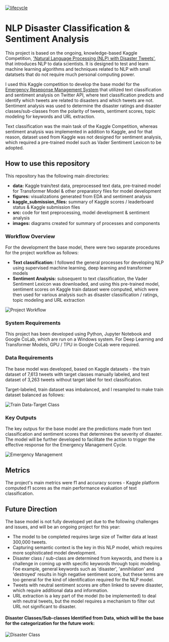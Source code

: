 [![lifecycle](https://img.shields.io/badge/lifecycle-experimental-orange.svg)](https://www.tidyverse.org/lifecycle/#experimental)

# NLP Disaster Classification & Sentiment Analysis

This project is based on the ongoing, knowledge-based Kaggle Competition, ['Natural Language Processing (NLP) with Disaster Tweets'](https://www.kaggle.com/competitions/nlp-getting-started/overview/description), that introduces NLP to data scientists. It is designed to test and learn machine learning algorithms and techniques related to NLP with small datatsets that do not require much personal computing power.

I used this Kaggle competition to develop the base model for the [Emergency Reseponse Management System](https://www.publicsafety.gc.ca/cnt/mrgnc-mngmnt/index-en.aspx) that utilized text classification and sentiment analysis on Twitter API, where text classification predicts and identify which tweets are related to disasters and which tweets are not. Sentiment analysis was used to determine the disaster ratings and disaster classes/sub-classes from the polarity of tweets, sentiment scores, topic modeling for keywords and URL extraction.

Text classification was the main task of the Kaggle Competition, whereas sentiment analysis was implemented in addition to Kaggle, and for that reason, dataset used from Kaggle was not designed for sentiment analysis, which required a pre-trained model such as Vader Sentiment Lexicon to be adopted.

## How to use this repository

This repository has the following main directories:

* __data:__ Kaggle train/test data, preprocessed text data, pre-trained model for Transformer Model & other preparatory files for model development
* __figures:__ visualizations generated from EDA and sentiment analysis
* __kaggle_submission_files:__ summary of Kaggle scores / leaderboard status & Kaggle submission files
* __src:__ code for text preprocessing, model development & sentiment analysis
* __images:__ diagrams created for summary of processes and components

### Workflow Overview

For the development the base model, there were two separate procedures for the project workflow as follows:
* __Text classification:__ I followed the general processes for developing NLP using supervised machine learning, deep learning and transformer models
* __Sentiment Analysis:__ subsequent to text classification, the Vader Sentiment Lexicon was downloaded, and using this pre-trained model, sentiment scores on Kaggle train dataset were computed, which were then used for various analysis such as disaster classification / ratings, topic modeling and URL extraction

![Project Workflow](https://github.com/Nicole-Hong/NLP_DisasterClassification_Sentiment_Analysis/blob/main/images/image_workflow.JPG)


### System Requirements

This project has been developed using Python, Jupyter Notebook and Google CoLab, which are run on a Windows system. For Deep Learning and Transformer Models, GPU / TPU in Google CoLab were required.

### Data Requirements

The base model was developed, based on Kaggle datasets - the train dataset of 7,613 tweets with target classes manually labeled, and test dataset of 3,263 tweets without target label for text classification.

Target-labeled, train dataset was imbalanced, and I resampled to make train dataset balanced as follows:

![Train Data-Target Class](https://github.com/Nicole-Hong/NLP_DisasterClassification_Sentiment_Analysis/blob/main/images/image_target_class.JPG)


### Key Outputs

The key outpus for the base model are the predictions made from text classification and sentiment scores that determines the severity of disaster. The model will be further developed to facilitate the action to trigger the effective response for the Emergency Management Cycle.

![Emergency Management](https://github.com/Nicole-Hong/NLP_DisasterClassification_Sentiment_Analysis/blob/main/images/image_emergencymgmtsys.JPG)

## Metrics

The project's main metrics were f1 and accuracy scores - Kaggle platform computed f1 scores as the main performance evaluation of text classification.

## Future Direction

The base model is not fully developed yet due to the following challenges and issues, and will be an ongoing project for this year:

* The model to be completed requires large size of Twitter data at least 300,000 tweets.
* Capturing semantic context is the key in this NLP model, which requires more sophisticated model development.
* Disaster class / sub-class are determined from keywords, and there is a challenge in coming up with specific keywords through topic modeling. Foe example, general keywords such as 'disaster', 'annihilation' and 'destroyed' results in high negative sentiment score, but these terms are too general for the kind of identification required for the NLP model.
* Tweets with neutral sentiment scores are often linked to severe disaster, which require additional data and information.
* URL extraction is a key part of the model (to be implemented) to deal with neutral tweets, but the model requires a mechanism to filter out URL not significant to disaster.

#### Disaster Classes/Sub-classes Identified from Data, which will be the base for the categorization for the future work:

![Disaster Class](https://github.com/Nicole-Hong/NLP_DisasterClassification_Sentiment_Analysis/blob/main/images/image_disasterclass.JPG)

